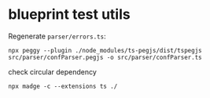 # blueprint test utils

Regenerate `parser/errors.ts`:

```shell
npx peggy --plugin ./node_modules/ts-pegjs/dist/tspegjs src/parser/confParser.pegjs -o src/parser/confParser.ts 
```

check circular dependency
```shell
npx madge -c --extensions ts ./
```